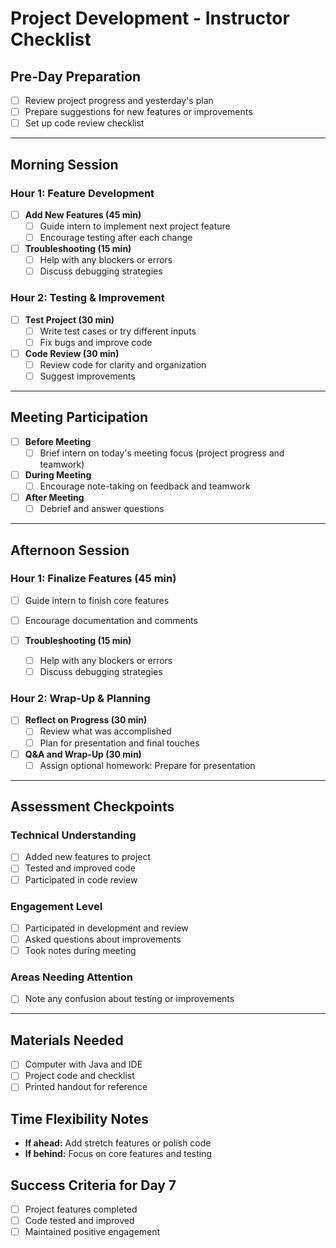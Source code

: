 # Project Development - Instructor Checklist

## Pre-Day Preparation
- [ ] Review project progress and yesterday's plan
- [ ] Prepare suggestions for new features or improvements
- [ ] Set up code review checklist

---

## Morning Session

### Hour 1: Feature Development
- [ ] **Add New Features (45 min)**
    - [ ] Guide intern to implement next project feature
    - [ ] Encourage testing after each change

- [ ] **Troubleshooting (15 min)**
    - [ ] Help with any blockers or errors
    - [ ] Discuss debugging strategies

### Hour 2: Testing & Improvement
- [ ] **Test Project (30 min)**
    - [ ] Write test cases or try different inputs
    - [ ] Fix bugs and improve code

- [ ] **Code Review (30 min)**
    - [ ] Review code for clarity and organization
    - [ ] Suggest improvements

---

## Meeting Participation
- [ ] **Before Meeting**
    - [ ] Brief intern on today's meeting focus (project progress and teamwork)
- [ ] **During Meeting**
    - [ ] Encourage note-taking on feedback and teamwork
- [ ] **After Meeting**
    - [ ] Debrief and answer questions

---

## Afternoon Session

### Hour 1: Finalize Features (45 min)
- [ ] Guide intern to finish core features
- [ ] Encourage documentation and comments

- [ ] **Troubleshooting (15 min)**
    - [ ] Help with any blockers or errors
    - [ ] Discuss debugging strategies

### Hour 2: Wrap-Up & Planning
- [ ] **Reflect on Progress (30 min)**
    - [ ] Review what was accomplished
    - [ ] Plan for presentation and final touches

- [ ] **Q&A and Wrap-Up (30 min)**
    - [ ] Assign optional homework: Prepare for presentation

---

## Assessment Checkpoints
### Technical Understanding
- [ ] Added new features to project
- [ ] Tested and improved code
- [ ] Participated in code review

### Engagement Level
- [ ] Participated in development and review
- [ ] Asked questions about improvements
- [ ] Took notes during meeting

### Areas Needing Attention
- [ ] Note any confusion about testing or improvements

---

## Materials Needed
- [ ] Computer with Java and IDE
- [ ] Project code and checklist
- [ ] Printed handout for reference

## Time Flexibility Notes
- **If ahead:** Add stretch features or polish code
- **If behind:** Focus on core features and testing

## Success Criteria for Day 7
- [ ] Project features completed
- [ ] Code tested and improved
- [ ] Maintained positive engagement 